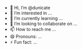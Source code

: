 - 👋 Hi, I’m @dunicate
- 👀 I’m interested in ...
- 🌱 I’m currently learning ...
- 💞️ I’m looking to collaborate on ...
- 📫 How to reach me ...
- 😄 Pronouns: ...
- ⚡ Fun fact: ...

<!---
dunicate/dunicate is a ✨ special ✨ repository because its `README.md` (this file) appears on your GitHub profile.
You can click the Preview link to take a look at your changes.
--->
